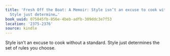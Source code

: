 ```yaml
---
title: 'Fresh Off the Boat: A Memoir: Style isn’t an excuse to cook without a standard.
  Style just determine…'
book_uuid: 075045fb-856e-4beb-adfb-309ddc3e7f53
location: '2375-2376'
source: kindle
---
```


Style isn’t an excuse to cook without a standard. Style just determines the set of rules you choose.
